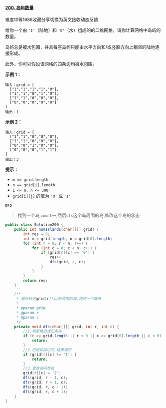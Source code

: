 #### [200. 岛屿数量](https://leetcode-cn.com/problems/number-of-islands/)

难度中等1686收藏分享切换为英文接收动态反馈

给你一个由 `'1'`（陆地）和 `'0'`（水）组成的的二维网格，请你计算网格中岛屿的数量。

岛屿总是被水包围，并且每座岛屿只能由水平方向和/或竖直方向上相邻的陆地连接形成。

此外，你可以假设该网格的四条边均被水包围。

**示例 1：**

```
输入：grid = [
  ["1","1","1","1","0"],
  ["1","1","0","1","0"],
  ["1","1","0","0","0"],
  ["0","0","0","0","0"]
]
输出：1
```

**示例 2：**

```
输入：grid = [
  ["1","1","0","0","0"],
  ["1","1","0","0","0"],
  ["0","0","1","0","0"],
  ["0","0","0","1","1"]
]
输出：3
```

**提示：**

- `m == grid.length`
- `n == grid[i].length`
- `1 <= m, n <= 300`
- `grid[i][j]` 的值为 `'0'` 或 `'1'`

**`DFS`**

> 找到一个岛,`count++`,然后`dfs`这个岛周围的岛,修改这个岛的状态

```java
public class Solution200 {
    public int numIslands(char[][] grid) {
        int res = 0;
        int m = grid.length, n = grid[0].length;
        for (int r = 0; r < m; r++) {
            for (int c = 0; c < n; c++) {
                if (grid[r][c] == '0') {
                    res++;
                    dfs(grid, r, c);
                }
            }
        }
        return res;
    }

    /**
     * 遍历标记grid[r][c]的周围的岛,构成一个群岛
     *
     * @param grid
     * @param r
     * @param c
     */
    private void dfs(char[][] grid, int r, int c) {
        //1.判断跳出递归条件
        if (r >= grid.length || r < 0 || c >= grid[0].length || c < 0) {
            return;
        }
        //2.已经访问过的,结束递归
        if (grid[r][c] != '1') {
            return;
        }
        //3.更改访问状态
        grid[r][c] = '2';
        dfs(grid, r - 1, c);
        dfs(grid, r + 1, c);
        dfs(grid, r, c - 1);
        dfs(grid, r, c + 1);
    }
}
```